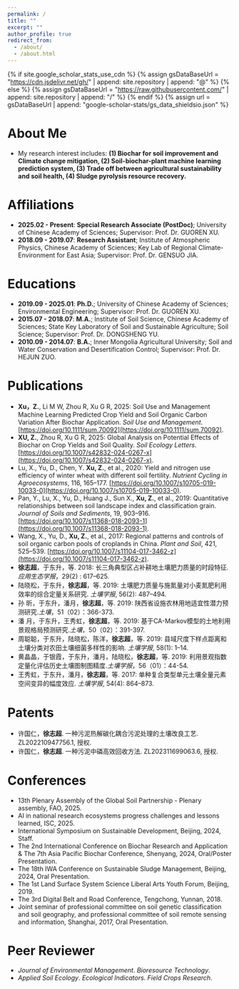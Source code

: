 ```yaml
---
permalink: /
title: ""
excerpt: ""
author_profile: true
redirect_from: 
  - /about/
  - /about.html
---
```


{% if site.google_scholar_stats_use_cdn %}
{% assign gsDataBaseUrl = "https://cdn.jsdelivr.net/gh/" | append: site.repository | append: "@" %}
{% else %}
{% assign gsDataBaseUrl = "https://raw.githubusercontent.com/" | append: site.repository | append: "/" %}
{% endif %}
{% assign url = gsDataBaseUrl | append: "google-scholar-stats/gs_data_shieldsio.json" %}

<span class='anchor' id='about-me'></span>

	
# About Me
- My research interest includes: **(1) Biochar for soil improvement and Climate change mitigation, (2) Soil-biochar-plant machine learning prediction system, (3) Trade off between agricultural sustainability and soil health, (4) Sludge pyrolysis resource recovery.**

# Affiliations
- **2025.02 - Present**:  **Special Research Associate (PostDoc)**; University of Chinese Academy of Sciences; Supervisor: Prof. Dr. GUOREN XU. 
- **2018.09 - 2019.07**:  **Research Assistant**; Institute of Atmospheric Physics, Chinese Academy of Sciences; Key Lab of Regional Climate-Environment for East Asia; Supervisor: Prof. Dr. GENSUO JIA.

# Educations
- **2019.09 - 2025.01**:  **Ph.D.**; University of Chinese Academy of Sciences; Environmental Engineering; Supervisor: Prof. Dr. GUOREN XU. 
- **2015.07 - 2018.07**:  **M.A.**; Institute of Soil Science, Chinese Academy of Sciences; State Key Laboratory of Soil and Sustainable Agriculture; Soil Science; Supervisor: Prof. Dr. DONGSHENG YU.
- **2010.09 - 2014.07**:  **B.A.**; Inner Mongolia Agricultural University; Soil and Water Conservation and Desertification Control; Supervisor: Prof. Dr. HEJUN ZUO.

# Publications 
- **Xu，Z.**, Li M W, Zhou R, Xu G R, 2025: Soil Use and Management Machine Learning Predicted Crop Yield and Soil Organic Carbon Variation After Biochar Application. *Soil Use and Management*. [https://doi.org/10.1111/sum.70092](https://doi.org/10.1111/sum.70092).  
- **XU, Z.**, Zhou R, Xu G R, 2025: Global Analysis on Potential Effects of Biochar on Crop Yields and Soil Quality. *Soil Ecology Letters*. [https://doi.org/10.1007/s42832-024-0267-x](https://doi.org/10.1007/s42832-024-0267-x).  
- Lu, X., Yu, D., Chen, Y. **Xu, Z.**, et al., 2020: Yield and nitrogen use efficiency of winter wheat with different soil fertility. *Nutrient Cycling in Agroecosystems*, 116, 165–177. [https://doi.org/10.1007/s10705-019-10033-0](https://doi.org/10.1007/s10705-019-10033-0). 
- Pan, Y., Lu, X., Yu, D., Huang J., Sun X., **Xu, Z.**, et al., 2019: Quantitative relationships between soil landscape index and classification grain. *Journal of Soils and Sediments*, 19, 903–916. [https://doi.org/10.1007/s11368-018-2093-1](https://doi.org/10.1007/s11368-018-2093-1). 
- Wang, X., Yu, D., **Xu, Z.**, et al., 2017: Regional patterns and controls of soil organic carbon pools of croplands in China. *Plant and Soil*, 421, 525–539. [https://doi.org/10.1007/s11104-017-3462-z](https://doi.org/10.1007/s11104-017-3462-z). 
- **徐志超**，于东升，等. 2018: 长三角典型区占补耕地土壤肥力质量的时段特征. *应用生态学报*，29(2) : 617–625.
- 陆晓松，于东升，**徐志超**，等. 2019: 土壤肥力质量与施氮量对小麦氮肥利用效率的综合定量关系研究. *土壤学报*, 56(2): 487–494.
- 孙  昕，于东升，潘月，**徐志超**，等. 2019: 陕西省设施农林用地适宜性潜力预测研究.*土壤*，51（02）：366-373.
- 潘  月，于东升，王秀虹，**徐志超**，等. 2019: 基于CA-Markov模型的土地利用景观格局预测研究.*土壤*，50（02）：391-397.
- 周聪聪，于东升，陆晓松，陈洋，**徐志超**，等. 2019: 县域尺度下样点距离和土壤分类对农田土壤细菌多样性的影响. *土壤学报*, 58(1): 1–14.
- 黄晶晶，于银霞，于东升，潘月，陆晓松，**徐志超**，等. 2019: 利用景观指数定量化评估历史土壤图制图精度.*土壤学报*，56（01）：44-54.
- 王秀虹，于东升，潘月，**徐志超**，等. 2017: 单种复合类型单元土壤全量元素空间变异的幅度效应. *土壤学报*, 54(4): 864–873.

# Patents
- 许国仁，**徐志超**. 一种污泥热解碳化耦合污泥处理的土壤改良工艺. ZL202210947756.1, 授权.
- 许国仁，**徐志超**. 一种污泥中磷高效回收方法. ZL202311699063.6, 授权.

# Conferences
- 13th Plenary Assembly of the Global Soil Partnership - Plenary assembly, FAO, 2025.
- AI in national research ecosystems progress challenges and lessons learned, ISC, 2025.
- International Symposium on Sustainable Development, Beijing, 2024, Staff.
- The 2nd International Conference on Biochar Research and Application & The 7th Asia Pacific Biochar Conference, Shenyang, 2024, Oral/Poster Presentation.
- The 18th IWA Conference on Sustainable Sludge Management, Beijing, 2024, Oral Presentation.
- The 1st Land Surface System Science Liberal Arts Youth Forum, Beijing, 2019.
- The 3rd Digital Belt and Road Conference, Tengchong, Yunnan, 2018.
- Joint seminar of professional committee on soil genetic classification and soil geography, and professional committee of soil remote sensing and information, Shanghai, 2017, Oral Presentation.

# Peer Reviewer
- *Journal of Environmental Management*.  *Bioresource Technology*.
- *Applied Soil Ecology*.  *Ecological Indicators*.  *Field Crops Research*.
